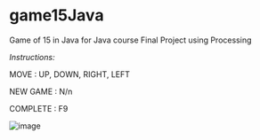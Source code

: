 # game15Java
Game of 15 in Java for Java course Final Project
using Processing

_Instructions:_

MOVE     : UP, DOWN, RIGHT, LEFT


NEW GAME : N/n


COMPLETE : F9

![image](https://user-images.githubusercontent.com/34050903/171151512-5f484dcc-d4e8-49b1-ac35-9ca95eb45a0a.png)


